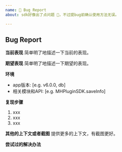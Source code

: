 ```yaml
---
name: 🐛 Bug Report
about: sdk好像出了点问题 🤔，不过提bug前确认使用方法无误。

---
```


## Bug Report

**当前表现**
简单明了地描述一下当前的表现。

**期望表现**
简单明了地描述一下期望的表现。

**环境**
- app版本: [e.g. v6.0.0, db]
- 相关模块和API: [e.g. MHPluginSDK.saveInfo]

**复现步骤**
1. xxx
2. xxx
3. xxx

**其他的上下文或者截图**
提供更多的上下文，有截图更好。

**尝试过的解决办法**
